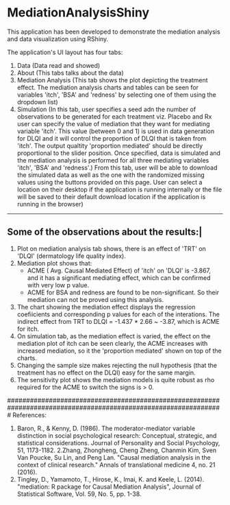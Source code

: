 # MediationAnalysisShiny

This application has been developed to demonstrate the mediation analysis and data visualization using RShiny.

The application's UI layout has four tabs:

1. Data (Data read and showed)
2. About (This tabs talks about the data)
3. Mediation Analysis (This tab shows the plot depicting the treatment effect. The mediation analysis charts and tables
			can be seen for variables 'itch', 'BSA' and 'redness' by selecting one of them using the dropdown list)
4. Simulation (In this tab, user specifies a seed adn the number of observations to be generated for each treatment viz. Placebo and Rx
		user can specify the value of mediation that they want for mediating variable 'itch'. This value (between 0 and 1)
		is used in data generation for DLQI and it will control the proportion of DLQI that is taken from 'itch'. The output qualtity
		'proportion mediated' should be directly proportional to the slider position.
		Once specified, data is simulated and the mediation analysis is performed for all three mediating variables
		'itch', 'BSA' and 'redness'.)
		From this tab, user will be able to download the simulated data as well as the one with the randomized missing values
		using the buttons provided on this page. User can select a location on their desktop if the application is running
		internally or the file will be saved to their default download location if the application is running in the browser)

-------------------------------------------
Some of the observations about the results:|
-------------------------------------------

1. Plot on mediation analysis tab shows, there is an effect of 'TRT' on 'DLQI' (dermatology life quality index).
2. Mediation plot shows that:
	- ACME ( Avg. Causal Mediated Effect) of 'itch' on 'DLQI' is -3.867, and it has a significant mediating effect, which can be
		confirmed with very low p value.	
	- ACME for BSA and redness are found to be non-significant. So their mediation can not be proved using this analysis.
3. The chart showing the mediation effect displays the regression coefiicients and corresponding p values for each of the interations.
   The indirect effect from TRT to DLQI = -1.437 * 2.66 ~ -3.87, which is ACME for itch.
4. On simulation tab, as the mediation effect is varied, the effect on the mediation plot of itch can be seen clearly, the ACME
   increases with increased mediation, so it the 'proportion mediated' shown on top of the charts.
5. Changing the sample size makes rejecting the null hypothesis (that the treatment has no effect on the DLQI) easy for the same margin.
6. The sensitivity plot shows the mediation models is quite robust as rho required for the ACME to switch the signs is > 0.

#################################################################################################################
References:
1. Baron, R., & Kenny, D. (1986). The moderator-mediator variable distinction in social psychological research: Conceptual, strategic,
   and statistical considerations. Journal of Personality and Social Psychology, 51, 1173-1182.
2.Zhang, Zhongheng, Cheng Zheng, Chanmin Kim, Sven Van Poucke, Su Lin, and Peng Lan. "Causal mediation analysis in the context 
  of clinical research." Annals of translational medicine 4, no. 21 (2016). 
3. Tingley, D., Yamamoto, T., Hirose, K., Imai, K. and Keele, L. (2014). "mediation: R package for Causal Mediation Analysis", Journal
   of Statistical Software, Vol. 59, No. 5, pp. 1-38.
